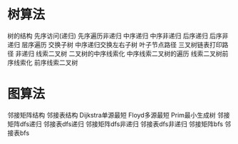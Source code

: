 # 树算法
树的结构
先序访问(递归)
先序遍历非递归
中序递归
中序非递归
后序递归
后序非递归
层序遍历
交换子树
中序递归交换左右子树
叶子节点路径
三叉树链表打印路径 非递归
线索二叉树
二叉树的中序线索化
中序线索二叉树的遍历
线索二叉树前序线索化
前序线索二叉树
# 图算法
邻接矩阵结构
邻接表结构
Dijkstra单源最短
Floyd多源最短
Prim最小生成树
邻接矩阵dfs递归
邻接表dfs递归
邻接矩阵dfs非递归
邻接表dfs非递归
邻接矩阵bfs
邻接表bfs
